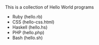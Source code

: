 This is a collection of Hello World programs

- Ruby (hello.rb)
- CSS (hello-css.html)
- Haskell (hello.hs)
- PHP (hello.php)
- Bash (hello.sh)
